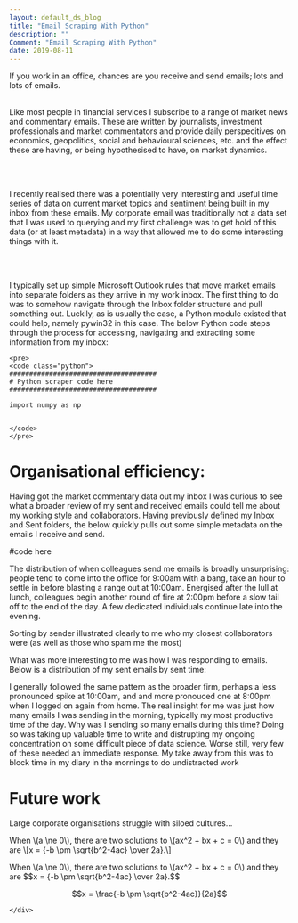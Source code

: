 ```yaml
---
layout: default_ds_blog
title: "Email Scraping With Python"
description: ""
Comment: "Email Scraping With Python"
date: 2019-08-11
---
```


<div id="wrapper">
	<div id="blog-page" class="blogcontainer">

If you work in an office, chances are you receive and send emails; lots and lots of emails. <br><br>

Like most people in financial services I subscribe to a range of market news and commentary emails. These are written by journalists, investment professionals and market commentators 
and provide daily perspecitives on economics, geopolitics, social and behavioural sciences, etc. and the effect these are having, or being hypothesised to have, on market dynamics.

<br><br>

I recently realised there was a potentially very interesting and useful time series of data on current market topics and sentiment being built in my inbox from these emails.
My corporate email was traditionally not a data set that I was used to querying and my first challenge was to get hold of this data (or at least metadata) in a way that 
allowed me to do some interesting things with it.

<br><br>

I typically set up simple Microsoft Outlook rules that move market emails into separate folders as they arrive in my work inbox. The first thing to do was to somehow navigate 
through the Inbox folder structure and pull something out. Luckily, as is usually the case, a Python module existed that could help, namely pywin32 in this case. The below Python 
code steps through the process for accessing, navigating and extracting some information from my inbox:

	<pre> 
	<code class="python">
	#####################################
	# Python scraper code here
	#####################################

	import numpy as np

	
	</code>
	</pre>

# Organisational efficiency:
Having got the market commentary data out my inbox I was curious to see what a broader review of my sent and received emails could tell me about my working style and collaborators. Having previously defined my Inbox and Sent 
folders, the below quickly pulls out some simple metadata on the emails I receive and send.

#code here

The distribution of when colleagues send me emails is broadly unsurprising: people tend to come into the office for 9:00am with a bang, take an hour to settle in before blasting a range out at 10:00am. Energised after the 
lull at lunch, colleagues begin another round of fire at 2:00pm before a slow tail off to the end of the day. A few dedicated individuals continue late into the evening. 

Sorting by sender illustrated clearly to me who my closest collaborators were (as well as those who spam me the most)

What was more interesting to me was how I was responding to emails. Below is a distribution of my sent emails by sent time:

I generally followed the same pattern as the broader firm, perhaps a less pronounced spike at 10:00am, and and more pronouced one at 8:00pm when I logged on again from home. The real insight for me was just how many emails 
I was sending in the morning, typically my most productive time of the day. Why was I sending so many emails during this time? Doing so was taking up valuable time to write and distrupting my ongoing concentration on 
some difficult piece of data science. Worse still, very few of these needed an immediate response. My take away from this was to block time in my diary in the mornings to do undistracted work 

# Future work
Large corporate organisations struggle with siloed cultures...  

<p>
  When \(a \ne 0\), there are two solutions to \(ax^2 + bx + c = 0\) and they are
  \[x = {-b \pm \sqrt{b^2-4ac} \over 2a}.\]
</p>

<p>
When \(a \ne 0\), there are two solutions to \(ax^2 + bx + c = 0\) and they are
$$x = {-b \pm \sqrt{b^2-4ac} \over 2a}.$$

$$x = \frac{-b \pm \sqrt{b^2-4ac}}{2a}$$
</p>

	</div>
</div>


